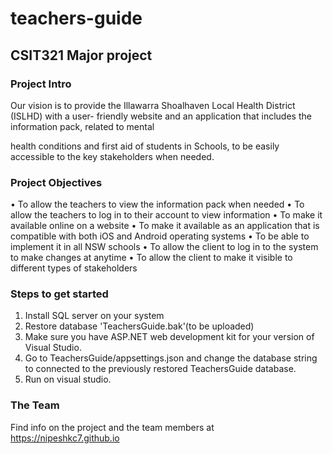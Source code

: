 # teachers-guide

## CSIT321 Major project

### Project Intro

Our vision is to provide the Illawarra Shoalhaven Local Health District (ISLHD) with a user-
friendly website and an application that includes the information pack, related to mental

health conditions and first aid of students in Schools, to be easily accessible to the key
stakeholders when needed.

### Project Objectives

• To allow the teachers to view the information pack when needed
• To allow the teachers to log in to their account to view information
• To make it available online on a website
• To make it available as an application that is compatible with both iOS and Android operating
systems
• To be able to implement it in all NSW schools
• To allow the client to log in to the system to make changes at anytime
• To allow the client to make it visible to different types of stakeholders

### Steps to get started

1. Install SQL server on your system
2. Restore database 'TeachersGuide.bak'(to be uploaded)
3. Make sure you have ASP.NET web development kit for your version of Visual Studio.
4. Go to TeachersGuide/appsettings.json and change the database string to connected to the previously restored TeachersGuide database.
5. Run on visual studio.

### The Team

Find info on the project and the team members at https://nipeshkc7.github.io
